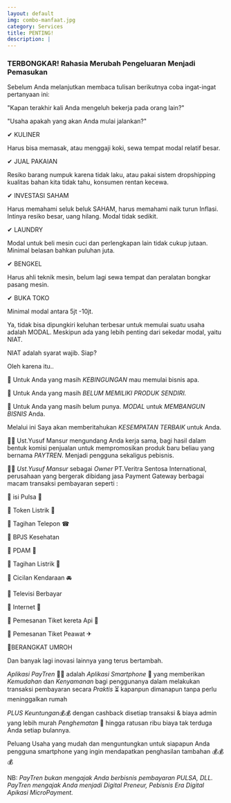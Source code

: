 ```yaml
---
layout: default
img: combo-manfaat.jpg
category: Services
title: PENTING!
description: |
---
```

### TERBONGKAR! Rahasia Merubah Pengeluaran Menjadi Pemasukan

Sebelum Anda melanjutkan membaca tulisan berikutnya coba ingat-ingat pertanyaan ini:

"Kapan terakhir kali Anda mengeluh bekerja pada orang lain?"

"Usaha apakah yang akan Anda mulai jalankan?"

✔ KULINER

Harus bisa memasak, atau menggaji koki, sewa tempat modal relatif besar.

✔ JUAL PAKAIAN

Resiko barang numpuk karena tidak laku, atau pakai sistem dropshipping kualitas bahan kita tidak tahu, konsumen rentan kecewa.

✔ INVESTASI SAHAM

Harus memahami seluk beluk SAHAM, harus memahami naik turun Inflasi. Intinya resiko besar, uang hilang. Modal tidak sedikit.

✔ LAUNDRY

Modal untuk beli mesin cuci dan perlengkapan lain tidak cukup jutaan. Minimal belasan bahkan puluhan juta.

✔ BENGKEL

Harus ahli teknik mesin, belum lagi sewa tempat dan peralatan bongkar pasang mesin.

✔ BUKA TOKO

Minimal modal antara 5jt -10jt.

Ya, tidak bisa dipungkiri keluhan terbesar untuk memulai suatu usaha adalah MODAL. Meskipun ada yang lebih penting dari sekedar modal, yaitu NIAT.

NIAT adalah syarat wajib. Siap?

Oleh karena itu..

🌠 Untuk Anda yang masih *KEBINGUNGAN* mau memulai bisnis apa.

🌠 Untuk Anda yang masih *BELUM MEMILIKI PRODUK SENDIRI.*

🌠 Untuk Anda yang masih belum punya. *MODAL* untuk *MEMBANGUN BISNIS* Anda.

Melalui ini Saya akan memberitahukan *KESEMPATAN TERBAIK* untuk Anda.

👳‍♀ Ust.Yusuf Mansur mengundang Anda kerja sama, bagi hasil dalam bentuk komisi penjualan untuk mempromosikan produk baru beliau yang bernama *PAYTREN*. Menjadi pengguna sekaligus pebisnis.

👳‍♀ *Ust.Yusuf Mansur* sebagai *Owner* PT.Veritra Sentosa International, perusahaan yang bergerak dibidang jasa Payment Gateway berbagai macam transaksi pembayaran seperti :

🔸 isi Pulsa 📱

🔹 Token Listrik 📛

🔸 Tagihan Telepon ☎

🔹 BPJS Kesehatan 

🔸 PDAM 🚰

🔹 Tagihan Listrik 📛

🔸 Cicilan Kendaraan 🚘

🔹 Televisi Berbayar 

🔸 Internet 📶

🔹 Pemesanan Tiket kereta Api 🚃

🔸 Pemesanan Tiket Peawat ✈

🔹BERANGKAT UMROH

Dan banyak lagi inovasi lainnya yang terus bertambah.

*Aplikasi PayTren* 🚀🚀 adalah *Aplikasi Smartphone* 📱 yang memberikan *Kemudahan* dan *Kenyamanan* bagi penggunanya dalam melakukan transaksi pembayaran secara *Praktis* ⏳ kapanpun dimanapun tanpa perlu meninggalkan rumah 

*PLUS  Keuntungan*💰💰 dengan cashback disetiap transaksi & biaya admin yang lebih murah *Penghematan* 💸 hingga ratusan ribu biaya tak terduga Anda setiap bulannya.

Peluang Usaha yang mudah dan menguntungkan untuk siapapun Anda pengguna smartphone
yang ingin mendapatkan penghasilan tambahan 💰💰💰

NB: *PayTren bukan mengajak Anda berbisnis pembayaran PULSA, DLL. PayTren mengajak Anda menjadi Digital Preneur, Pebisnis Era Digital Apikasi MicroPayment.*
